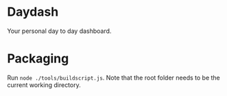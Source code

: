 # Daydash
Your personal day to day dashboard.

# Packaging
Run `node ./tools/buildscript.js`. Note that the root folder needs to be the current working directory.
